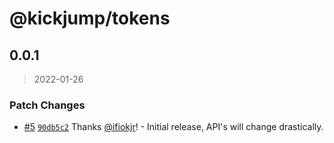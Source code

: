 # @kickjump/tokens

## 0.0.1

> 2022-01-26

### Patch Changes

- [#5](https://github.com/kickjump/kickjump/pull/5) [`90db5c2`](https://github.com/kickjump/kickjump/commit/90db5c21f2319ea9fabb6483fc8998dbd4522a7d) Thanks [@ifiokjr](https://github.com/ifiokjr)! - Initial release, API's will change drastically.
